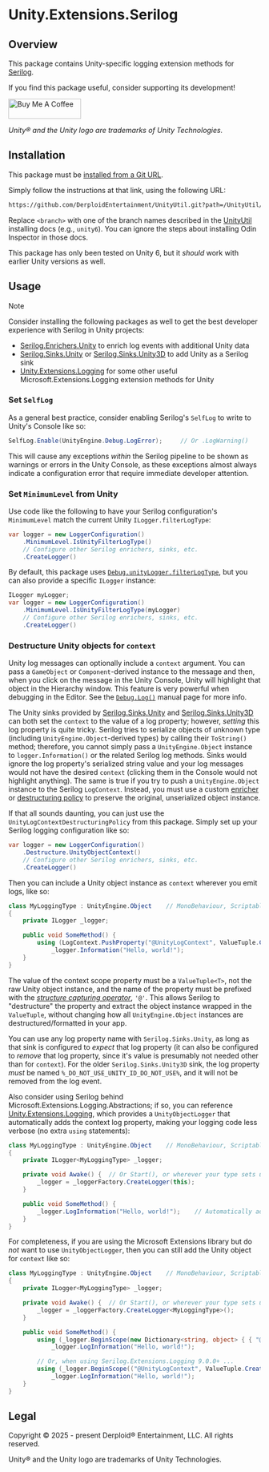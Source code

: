 # Unity.Extensions.Serilog

## Overview

This package contains Unity-specific logging extension methods for [Serilog](https://serilog.net/).

If you find this package useful, consider supporting its development!

<a href="https://www.buymeacoffee.com/shundra882n" target="_blank"><img src="https://cdn.buymeacoffee.com/buttons/v2/default-yellow.png" alt="Buy Me A Coffee" style="height: 40px !important;width: 145px !important;" ></a>

_Unity® and the Unity logo are trademarks of Unity Technologies._

## Installation

This package must be [installed from a Git URL](https://docs.unity3d.com/Manual/upm-ui-giturl.html).

Simply follow the instructions at that link, using the following URL:

```txt
https://github.com/DerploidEntertainment/UnityUtil.git?path=/UnityUtil/Assets/Unity.Extensions.Serilog#<branch>
```

Replace `<branch>` with one of the branch names described in the [UnityUtil](../../../../README.md#installing) installing docs (e.g., `unity6`).
You can ignore the steps about installing Odin Inspector in those docs.

This package has only been tested on Unity 6, but it _should_ work with earlier Unity versions as well.

## Usage

> [!NOTE]
> Consider installing the following packages as well to get the best developer experience with Serilog in Unity projects:
>
> - [Serilog.Enrichers.Unity](../../Serilog.Enrichers.Unity/Documentation~/README.md) to enrich log events with additional Unity data
> - [Serilog.Sinks.Unity](../../Serilog.Sinks.Unity/Documentation~/README.md) or [Serilog.Sinks.Unity3D](https://github.com/KuraiAndras/Serilog.Sinks.Unity3D) to add Unity as a Serilog sink
> - [Unity.Extensions.Logging](../../Unity.Extensions.Logging/Documentation~/README.md) for some other useful Microsoft.Extensions.Logging extension methods for Unity

### Set `SelfLog`

As a general best practice, consider enabling Serilog's `SelfLog` to write to Unity's Console like so:

```cs
SelfLog.Enable(UnityEngine.Debug.LogError);     // Or .LogWarning()
```

This will cause any exceptions _within_ the Serilog pipeline to be shown as warnings or errors in the Unity Console,
as these exceptions almost always indicate a configuration error that require immediate developer attention.

### Set `MinimumLevel` from Unity

Use code like the following to have your Serilog configuration's `MinimumLevel` match the current Unity `ILogger.filterLogType`:

```cs
var logger = new LoggerConfiguration()
    .MinimumLevel.IsUnityFilterLogType()
    // Configure other Serilog enrichers, sinks, etc.
    .CreateLogger()
```

By default, this package uses [`Debug.unityLogger.filterLogType`](https://docs.unity3d.com/ScriptReference/Logger-filterLogType.html),
but you can also provide a specific `ILogger` instance:

```cs
ILogger myLogger;
var logger = new LoggerConfiguration()
    .MinimumLevel.IsUnityFilterLogType(myLogger)
    // Configure other Serilog enrichers, sinks, etc.
    .CreateLogger()
```

### Destructure Unity objects for `context`

Unity log messages can optionally include a `context` argument.
You can pass a `GameObject` or `Component`-derived instance to the message and then,
when you click on the message in the Unity Console, Unity will highlight that object in the Hierarchy window.
This feature is very powerful when debugging in the Editor.
See the [`Debug.Log()`](https://docs.unity3d.com/ScriptReference/Debug.Log.html) manual page for more info.

The Unity sinks provided by [Serilog.Sinks.Unity](../../Serilog.Sinks.Unity/Documentation~/README.md) and [Serilog.Sinks.Unity3D](https://github.com/KuraiAndras/Serilog.Sinks.Unity3D) can both set the `context` to the value of a log property; however, _setting_ this log property is quite tricky.
Serilog tries to serialize objects of unknown type (including `UnityEngine.Object`-derived types) by calling their `ToString()` method;
therefore, you cannot simply pass a `UnityEngine.Object` instance to `logger.Information()` or the related Serilog log methods.
Sinks would ignore the log property's serialized string value and your log messages would not have the desired `context`
(clicking them in the Console would not highlight anything).
The same is true if you try to push a `UnityEngine.Object` instance to the Serilog `LogContext`.
Instead, you must use a custom [enricher](https://github.com/serilog/serilog/wiki/Enrichment)
or [destructuring policy](https://github.com/serilog/serilog/wiki/Structured-Data#preserving-object-structure)
to preserve the original, unserialized object instance.

If that all sounds daunting, you can just use the `UnityLogContextDestructuringPolicy` from this package.
Simply set up your Serilog logging configuration like so:

```cs
var logger = new LoggerConfiguration()
    .Destructure.UnityObjectContext()
    // Configure other Serilog enrichers, sinks, etc.
    .CreateLogger()
```

Then you can include a Unity object instance as `context` wherever you emit logs, like so:

```cs
class MyLoggingType : UnityEngine.Object    // MonoBehaviour, ScriptableObject, etc.
{
    private ILogger _logger;

    public void SomeMethod() {
        using (LogContext.PushProperty("@UnityLogContext", ValueTuple.Create(this)))
            _logger.Information("Hello, world!");
    }
}
```

The value of the context scope property must be a `ValueTuple<T>`, not the raw Unity object instance,
and the name of the property must be prefixed with the [_structure capturing operator_](https://messagetemplates.org/#operators), `'@'`.
This allows Serilog to "destructure" the property and extract the object instance wrapped in the `ValueTuple`,
without changing how all `UnityEngine.Object` instances are destructured/formatted in your app.

You can use any log property name with `Serilog.Sinks.Unity`, as long as that sink is configured to _expect_ that log property
(it can also be configured to _remove_ that log property, since it's value is presumably not needed other than for `context`).
For the older `Serilog.Sinks.Unity3D` sink, the log property _must_ be named `%_DO_NOT_USE_UNITY_ID_DO_NOT_USE%`, and it will not be removed from the log event.

Also consider using Serilog behind Microsoft.Extensions.Logging.Abstractions;
if so, you can reference [Unity.Extensions.Logging](../../Unity.Extensions.Serilog/Documentation~/README.md),
which provides a `UnityObjectLogger` that automatically adds the context log property,
making your logging code less verbose (no extra `using` statements):

```cs
class MyLoggingType : UnityEngine.Object    // MonoBehaviour, ScriptableObject, etc.
{
    private ILogger<MyLoggingType> _logger;

    private void Awake() {  // Or Start(), or wherever your type sets up its logger
        _logger = _loggerFactory.CreateLogger(this);
    }

    public void SomeMethod() {
        _logger.LogInformation("Hello, world!");    // Automatically adds log property for `this`, to be used as `context` in sinks
    }
}
```

For completeness, if you are using the Microsoft Extensions library but do _not_ want to use `UnityObjectLogger`,
then you can still add the Unity object for `context` like so:

```cs
class MyLoggingType : UnityEngine.Object    // MonoBehaviour, ScriptableObject, etc.
{
    private ILogger<MyLoggingType> _logger;

    private void Awake() {  // Or Start(), or wherever your type sets up its logger
        _logger = _loggerFactory.CreateLogger<MyLoggingType>();
    }

    public void SomeMethod() {
        using (_logger.BeginScope(new Dictionary<string, object> { { "@UnityLogContext", ValueTuple.Create(this) } }))
            _logger.LogInformation("Hello, world!");

        // Or, when using Serilog.Extensions.Logging 9.0.0+ ...
        using (_logger.BeginScope(("@UnityLogContext", ValueTuple.Create(this))))
            _logger.LogInformation("Hello, world!");
    }
}
```

## Legal

Copyright © 2025 - present Derploid® Entertainment, LLC. All rights reserved.

Unity® and the Unity logo are trademarks of Unity Technologies.
